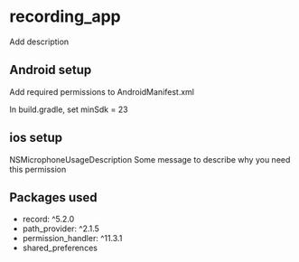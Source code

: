 # recording_app

Add description

## Android setup

Add required permissions to AndroidManifest.xml
<uses-permission android:name="android.permission.RECORD_AUDIO" />

<!-- Optional: Add this permission if you want to use bluetooth telephony device like headset/earbuds -->
<uses-permission android:name="android.permission.MODIFY_AUDIO_SETTINGS" />
<!-- Optional: Add this permission if you want to save your recordings in public folders -->
<uses-permission android:name="android.permission.WRITE_EXTERNAL_STORAGE" />
<uses-permission android:name="android.permission.READ_EXTERNAL_STORAGE"/>

In build.gradle, set minSdk = 23

## ios setup

<key>NSMicrophoneUsageDescription</key>
<string>Some message to describe why you need this permission</string>

## Packages used

- record: ^5.2.0
- path_provider: ^2.1.5
- permission_handler: ^11.3.1
- shared_preferences
